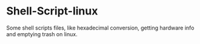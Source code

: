 # Shell-Script-linux
Some shell scripts files, like hexadecimal conversion, getting hardware info and emptying trash on linux.
